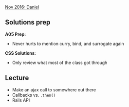 [Nov 2016:  Daniel](./previous_lectures/nov2016)

## Solutions prep

**A05 Prep:**
+ Never hurts to mention curry, bind, and surrogate again

**CSS Solutions:**
+ Only review what most of the class got through

## Lecture
+ Make an ajax call to somewhere out there
+ Callbacks vs. `.then()`
+ Rails API
